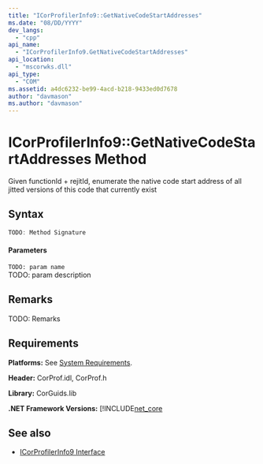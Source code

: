 ```yaml
---
title: "ICorProfilerInfo9::GetNativeCodeStartAddresses"
ms.date: "08/DD/YYYY"
dev_langs: 
  - "cpp"
api_name: 
  - "ICorProfilerInfo9.GetNativeCodeStartAddresses"
api_location: 
  - "mscorwks.dll"
api_type: 
  - "COM"
ms.assetid: a4dc6232-be99-4acd-b218-9433ed0d7678
author: "davmason"
ms.author: "davmason"
---
```

# ICorProfilerInfo9::GetNativeCodeStartAddresses Method
  
 Given functionId + rejitId, enumerate the native code start address of all jitted versions of this code that currently exist   
  
## Syntax  
  
```cpp
TODO: Method Signature
```  
  
#### Parameters  
 `TODO: param name`  
 TODO: param description  
  
## Remarks  
 TODO: Remarks  

## Requirements  
 **Platforms:** See [System Requirements](../../../../docs/framework/get-started/system-requirements.md).  
  
 **Header:** CorProf.idl, CorProf.h  
  
 **Library:** CorGuids.lib  
  
 **.NET Framework Versions:** [!INCLUDE[net_core](../../../../includes/net-core.md)  
  
## See also
- [ICorProfilerInfo9 Interface](../../../../docs/framework/unmanaged-api/profiling/icorprofilerinfo9-interface.md)

